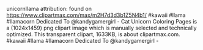 unicornllama attribution: found on https://www.clipartmax.com/max/m2H7d3d3b1Z5N4b1/
    #kawaii #llama #llamacorn Dedicated To @kandygamergirl - Cat Unicorn Coloring Pages is a (1024x1459) png clipart image which is manually selected and technically optimized. This transparent clipart, 1633KB, is about clipartmax.com. #kawaii #llama #llamacorn Dedicated To @kandygamergirl -

